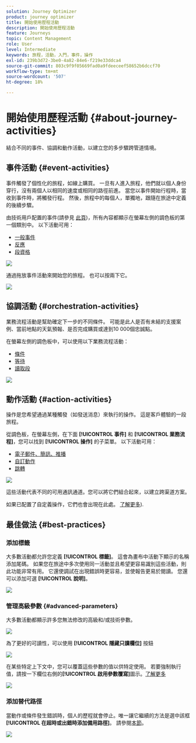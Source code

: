 ```yaml
---
solution: Journey Optimizer
product: journey optimizer
title: 開始使用歷程活動
description: 開始使用歷程活動
feature: Journeys
topic: Content Management
role: User
level: Intermediate
keywords: 旅程，活動，入門，事件，操作
exl-id: 239b3d72-3be0-4a82-84e6-f219e33ddca4
source-git-commit: 803c9f9f05669fad0a9fdeeceef58652b6dccf70
workflow-type: tm+mt
source-wordcount: '507'
ht-degree: 18%

---
```


# 開始使用歷程活動 {#about-journey-activities}

結合不同的事件、協調和動作活動，以建立您的多步驟跨管道情境。

## 事件活動 {#event-activities}

事件觸發了個性化的旅程，如線上購買。 一旦有人進入旅程，他們就以個人身份穿行，沒有兩個人以相同的速度或相同的路徑前進。 當您以事件開始行程時，當收到事件時，將觸發行程。 然後，旅程中的每個人，單獨地，跟隨在旅途中定義的後續步驟。

由技術用戶配置的事件(請參見 [此頁](../event/about-events.md))，所有內容都顯示在螢幕左側的調色板的第一個類別中。 以下活動可用：

* [一般事件](../building-journeys/general-events.md)
* [反應](../building-journeys/reaction-events.md)
* [段資格](../building-journeys/segment-qualification-events.md)

![](assets/journey43.png)

通過拖放事件活動來開始您的旅程。 也可以按兩下它。

![](assets/journey44.png)

## 協調活動 {#orchestration-activities}

業務流程活動是幫助確定下一步的不同條件。 可能是此人是否有未結的支援案例、當前地點的天氣預報、是否完成購買或達到10 000個忠誠點。

在螢幕左側的調色板中，可以使用以下業務流程活動：

* [條件](../building-journeys/condition-activity.md)
* [等待](../building-journeys/wait-activity.md)
* [讀取段](../building-journeys/read-segment.md)

![](assets/journey49.png)

## 動作活動 {#action-activities}

操作是您希望通過某種觸發（如發送消息）來執行的操作。 這是客戶體驗的一段旅程。

從調色板，在螢幕左側，在下面 **[!UICONTROL 事件]** 和 **[!UICONTROL 業務流程]**，您可以找到 **[!UICONTROL 操作]** 的子菜單。 以下活動可用：

* [電子郵件、簡訊、推播](../building-journeys/journeys-message.md)
* [自訂動作](../building-journeys/using-custom-actions.md)
* [跳轉](../building-journeys/jump.md)

![](assets/journey58.png)

這些活動代表不同的可用通訊通道。您可以將它們組合起來，以建立跨渠道方案。

如果已配置了自定義操作，它們也會出現在此處。 [了解更多](../building-journeys/using-custom-actions.md)).

## 最佳做法 {#best-practices}

### 添加標籤

大多數活動都允許您定義 **[!UICONTROL 標籤]**。 這會為畫布中活動下顯示的名稱添加尾碼。 如果您在旅途中多次使用同一活動並且希望更容易識別這些活動，則此功能非常有用。 它還使調試在出現錯誤時更容易，並使報告更易於閱讀。 您還可以添加可選 **[!UICONTROL 說明]**。

![](assets/journey-action-label.png)

### 管理高級參數 {#advanced-parameters}

大多數活動都顯示許多您無法修改的高級和/或技術參數。

![](assets/journey-advanced-parameters.png)

為了更好的可讀性，可以使用 **[!UICONTROL 隱藏只讀欄位]** 按鈕

![](assets/journey-hide-read-only-fields.png)

在某些特定上下文中，您可以覆蓋這些參數的值以供特定使用。 若要強制執行值，請按一下欄位右側的&#x200B;**[!UICONTROL 啟用參數覆寫]**&#x200B;圖示。[了解更多](../configuration/primary-email-addresses.md#journey-parameters)

![](assets/journey-enable-parameter-override.png)

### 添加替代路徑

當動作或條件發生錯誤時，個人的歷程就會停止。唯一讓它繼續的方法是選中該框 **[!UICONTROL 在超時或出錯時添加備用路徑]**。 請參閱[本節](../building-journeys/using-the-journey-designer.md#paths)。

![](assets/journey42.png)
